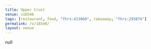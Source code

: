 ```yaml
---
title: Upper Crust
venue: v16546
tags: [restaurant, food, "fhrs:413860", takeaway, "fhrs:293874"]
permalink: /v/16546/
layout: venue
---
```

null